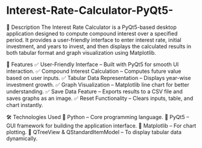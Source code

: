 # Interest-Rate-Calculator-PyQt5-




📌 Description
The Interest Rate Calculator is a PyQt5-based desktop application designed to compute compound interest over a specified period. It provides a user-friendly interface to enter interest rate, initial investment, and years to invest, and then displays the calculated results in both tabular format and graph visualization using Matplotlib.

🚀 Features
✅ User-Friendly Interface – Built with PyQt5 for smooth UI interaction.
✅ Compound Interest Calculation – Computes future value based on user inputs.
✅ Tabular Data Representation – Displays year-wise investment growth.
✅ Graph Visualization – Matplotlib line chart for better understanding.
✅ Save Data Feature – Exports results to a CSV file and saves graphs as an image.
✅ Reset Functionality – Clears inputs, table, and chart instantly.

🛠️ Technologies Used
🔹 Python – Core programming language.
🔹 PyQt5 – GUI framework for building the application interface.
🔹 Matplotlib – For chart plotting.
🔹 QTreeView & QStandardItemModel – To display tabular data dynamically.
